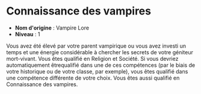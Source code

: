 # Connaissance des vampires

 * **Nom d'origine** : Vampire Lore
 * **Niveau** : 1


<p>Vous avez été élevé par votre parent vampirique ou vous avez investi un temps et une énergie considérable à chercher les secrets de votre géniteur mort-vivant. Vous êtes qualifié en Religion et Société. Si vous devriez automatiquement êtrequalifié dans une de ces compétences (par le biais de votre historique ou de votre classe, par exemple), vous êtes qualifié dans une compétence différente de votre choix. Vous êtes aussi qualifié en Connaissance des vampires.</p>